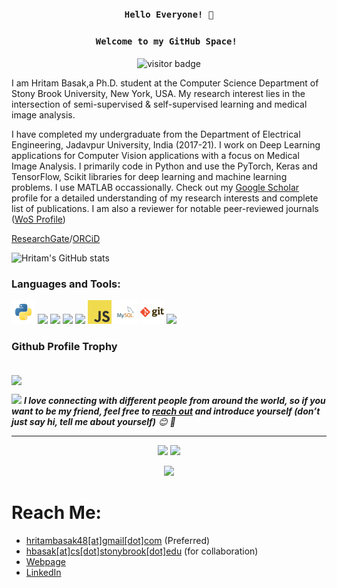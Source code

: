<h3 align='center'><code>Hello Everyone! 👋<br/></code></h3>
<h3 align='center'><code>Welcome to my GitHub Space! <br/></code></h3>
<p align="center">
<!--   <a href="https://www.linkedin.com/in/hritam-basak-a66114166/">
    <img align="center" alt="Hritam's LinkedIN" height="30px" width="25px" src="https://cdn.jsdelivr.net/npm/simple-icons@v3/icons/linkedin.svg" />
  </a>&ensp;
  <a href="https://scholar.google.com/citations?user=29wTOh4AAAAJ&hl=en">
    <img align="center" alt="Hritam Basak | Google Scholar" height="30px" width="25px" src="https://cdn.jsdelivr.net/npm/simple-icons@v3/icons/googlescholar.svg" />
  </a>&ensp; -->
  <img height="20" align='center' src="https://visitor-badge.laobi.icu/badge?page_id=hritam-98" alt="visitor badge"/>
</p>
I am Hritam Basak,a Ph.D. student at the Computer Science Department of Stony Brook University, New York, USA. My research interest lies in the intersection of semi-supervised & self-supervised learning and medical image analysis.  

I have completed my undergraduate from the Department of Electrical Engineering, Jadavpur University, India (2017-21). I work on Deep Learning applications for Computer Vision applications with a focus on Medical Image Analysis. I primarily code in Python and use the PyTorch, Keras and TensorFlow, Scikit libraries for deep learning and machine learning problems. I use MATLAB occassionally. Check out my [Google Scholar](https://scholar.google.com/citations?user=29wTOh4AAAAJ&hl=en) profile for a detailed understanding of my research interests and complete list of publications. I am also a reviewer for notable peer-reviewed journals ([WoS Profile](https://www.webofscience.com/wos/author/record/2346744))

[ResearchGate](https://www.researchgate.net/profile/Hritam-Basak)/[ORCiD](https://orcid.org/0000-0001-5921-1230)

![Hritam's GitHub stats](https://github-readme-stats.vercel.app/api?username=hritam-98&count_private=true&show_icons=true&theme=radical)

### **Languages and Tools:**  

<code><img height="38" src="https://raw.githubusercontent.com/github/explore/80688e429a7d4ef2fca1e82350fe8e3517d3494d/topics/python/python.png"></code>
<code><img height="38" src="https://user-images.githubusercontent.com/56729873/91666041-81a3eb00-eb17-11ea-8142-a049c30b3083.png"></code>
<code><img height="38" src="https://user-images.githubusercontent.com/56729873/91666227-ba908f80-eb18-11ea-9118-fdc1a845195b.png"></code>
<code><img height="38" src="https://user-images.githubusercontent.com/56729873/91666238-ced48c80-eb18-11ea-8279-66d4fbc90cc3.png"></code>
<code><img height="38" src="https://user-images.githubusercontent.com/56729873/91666250-e14ec600-eb18-11ea-81e4-59f2a65ff0aa.png"></code>
<code><img height="38" src="https://raw.githubusercontent.com/github/explore/80688e429a7d4ef2fca1e82350fe8e3517d3494d/topics/javascript/javascript.png" margin-top="10px"></code>
<code><img height="38" src="https://raw.githubusercontent.com/github/explore/80688e429a7d4ef2fca1e82350fe8e3517d3494d/topics/mysql/mysql.png"></code>
<code><img height="38" src="https://raw.githubusercontent.com/github/explore/80688e429a7d4ef2fca1e82350fe8e3517d3494d/topics/git/git.png"></code>
<code><img height="38" src="https://cdn.worldvectorlogo.com/logos/oracle-2.svg"></code><br>

### Github Profile Trophy
  <br/>
  <img src="https://github-profile-trophy.vercel.app/?username=sparsh-99&theme=monokai&row=1&no-frame=true&no-bg=true" align="center" />

<!-- Feel free to reach out and introduce yourself :D-->
<img src="https://media.giphy.com/media/LnQjpWaON8nhr21vNW/giphy.gif" width="60"> <em><b>I love connecting with different people from around the world, so if you want to be my friend, feel free to <a href="https://www.linkedin.com/in/hritam-basak-a66114166/">reach out</a> and introduce yourself (don’t just say hi, tell me about yourself)</b> 😊 💜</em>

---
<p align="center">
    <img
        height="180em"
        src="https://github-readme-stats.vercel.app/api?username=hritam-98&show_icons=true&hide_border=true"
    />
    <img
        height="180em"
        src="https://github-readme-stats.vercel.app/api/top-langs/?username=hritam-98&show_icons=true&hide_border=true&layout=compact&langs_count=8"
    />
</p>
<p align="center">
  <img src="https://github-readme-streak-stats.herokuapp.com/?user=hritam-98&hide_border=true" height="180em" />
</p>

# Reach Me:
- [hritambasak48[at]gmail[dot]com](mailto:hritambasak48@gmail.com) (Preferred)
- [hbasak[at]cs[dot]stonybrook[dot]edu](mailto:hbasak@cs.stonybrook.edu) (for collaboration) 
- [Webpage](https://hritam-98.github.io/)
- [LinkedIn](https://www.linkedin.com/in/hritam-basak-a66114166/)
